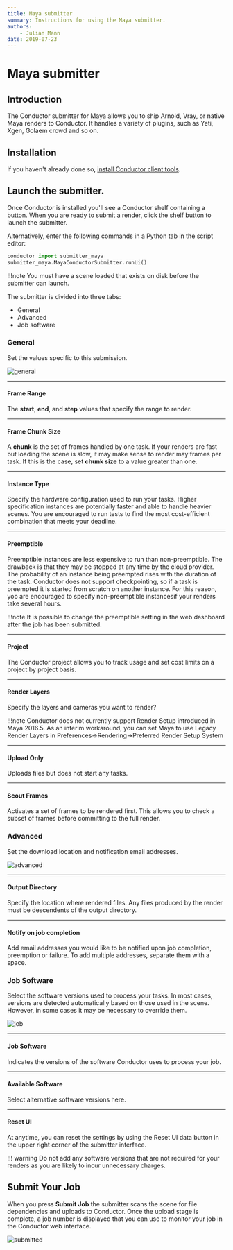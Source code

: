 ```yaml
---
title: Maya submitter
summary: Instructions for using the Maya submitter.
authors:
    - Julian Mann
date: 2019-07-23
---
```


# Maya submitter

## Introduction

The Conductor submitter for Maya allows you to ship Arnold, Vray, or native Maya renders to Conductor. It handles a variety of plugins, such as Yeti, Xgen, Golaem crowd and so on.

## Installation

If you haven't already done so, [install Conductor client tools](../install.md). 

## Launch the submitter.
Once Conductor is installed you'll see a Conductor shelf containing a button. When you are ready to submit a render, click the shelf button to launch the submitter.

Alternatively, enter the following commands in a Python tab in the script editor:

```python
conductor import submitter_maya
submitter_maya.MayaConductorSubmitter.runUi()
```

!!!note
    You must have a scene loaded that exists on disk before the submitter can launch.

The submitter is divided into three tabs:

* General
* Advanced
* Job software


### General

Set the values specific to this submission.

![general][general]
 
---
#### Frame Range
The **start**, **end**, and **step** values that specify the range to render.

---
#### Frame Chunk Size
A **chunk** is the set of frames handled by one task. If your renders are fast but loading the scene is slow, it may make sense to render may frames per task. If this is the case, set **chunk size** to a value greater than one.

---
#### Instance Type
Specify the hardware configuration used to run your tasks. Higher specification instances are potentially faster and able to handle heavier scenes. You are encouraged to run tests to find the most cost-efficient combination that meets your deadline.

---
#### Preemptible
Preemptible instances are less expensive to run than non-preemptible. The drawback is that they may be stopped at any time by the cloud provider. The probability of an instance being preempted rises with the duration of the task. Conductor does not support checkpointing, so if a task is preempted it is started from scratch on another instance. For this reason, yoo are encouraged to specify non-preemptible instancesif your renders take several hours.

!!!note
    It is possible to change the preemptible setting in the web dashboard after the job has been submitted.

---
#### Project
The Conductor project allows you to track usage and set cost limits on a project by project basis.

---
#### Render Layers
Specify the layers and cameras you want to render?

!!!note
    Conductor does not currently support Render Setup introduced in Maya 2016.5. As an interim workaround, you can set Maya to use Legacy Render Layers in Preferences->Rendering->Preferred Render Setup System

---
#### Upload Only
Uploads files but does not start any tasks.

---
#### Scout Frames
Activates a set of frames to be rendered first. This allows you to check a subset of frames before committing to the full render.


### Advanced

Set the download location and notification email addresses.

![advanced][advanced]
 
---
#### Output Directory
Specify the location where rendered files. Any files produced by the render must be descendents of the output directory.

---
#### Notify on job completion
Add email addresses you would like to be notified upon job completion, preemption or failure. To add multiple addresses, separate them with a space.


### Job Software

Select the software versions used to process your tasks. In most cases, versions are detected automatically based on those used in the scene. However, in some cases it may be necessary to override them.

![job][job]
 
---
#### Job Software
Indicates the versions of the software Conductor uses to process your job.  

---
#### Available Software
Select alternative software versions here. 

---
#### Reset UI
At anytime, you can reset the settings by using the Reset UI data button in the upper right corner of the submitter interface.

!!! warning
    Do not add any software versions that are not required for your renders as you are likely to incur unnecessary charges.


## Submit Your Job

When you press **Submit Job** the submitter scans the scene for file dependencies and uploads to Conductor. Once the upload stage is complete, a job number is displayed that you can use to monitor your job in the Conductor web interface. 

![submitted][submitted]




[general]: ../../image/maya/general.png
[advanced]: ../../image/maya/advanced.png
[job]: ../../image/maya/job.png
[submitted]: ../../image/maya/submitted.png
 
